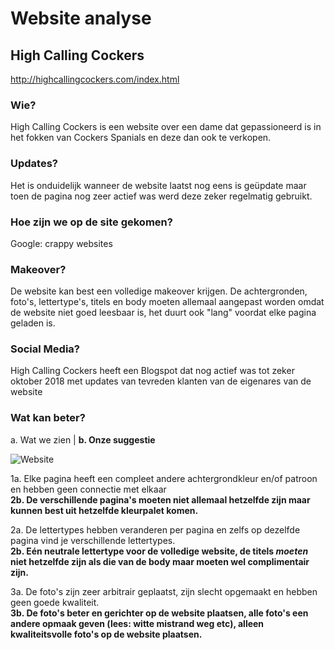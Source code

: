 
# Website analyse


## High Calling Cockers
http://highcallingcockers.com/index.html
### Wie?
High Calling Cockers is een website over een dame dat gepassioneerd is in het fokken van Cockers Spanials en deze dan ook te verkopen.
### Updates?
Het is onduidelijk wanneer de website laatst nog eens is geüpdate maar toen de pagina nog zeer actief was werd deze zeker regelmatig gebruikt.
### Hoe zijn we op de site gekomen?
Google: crappy websites
### Makeover?
De website kan best een volledige makeover krijgen. De achtergronden, foto's, lettertype's, titels en body moeten allemaal aangepast worden omdat de website niet goed leesbaar is, het duurt ook "lang" voordat elke pagina geladen is.
### Social Media?
High Calling Cockers heeft een Blogspot dat nog actief was tot zeker oktober 2018 met updates van tevreden klanten van de eigenares van de website
### Wat kan beter?

a. Wat we zien | **b. Onze suggestie**

![Website](website.png)


1a. Elke pagina heeft een compleet andere achtergrondkleur en/of patroon en hebben geen connectie met elkaar\
**2b. De verschillende pagina's moeten niet allemaal hetzelfde zijn maar kunnen best uit hetzelfde kleurpalet komen.**

2a. De lettertypes hebben veranderen per pagina en zelfs op dezelfde pagina vind je verschillende lettertypes.\
**2b. Eén neutrale lettertype voor de volledige website, de titels *moeten* niet hetzelfde zijn als die van de body maar moeten wel complimentair zijn.**

3a. De foto's zijn zeer arbitrair geplaatst, zijn slecht opgemaakt en hebben geen goede kwaliteit.\
**3b. De foto's beter en gerichter op de website plaatsen, alle foto's een andere opmaak geven (lees: witte mistrand weg etc), alleen kwaliteitsvolle foto's op de website plaatsen.**



